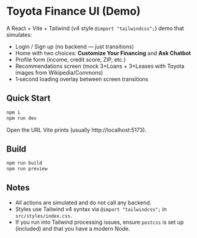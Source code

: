 
# Toyota Finance UI (Demo)

A React + Vite + Tailwind (v4 style `@import "tailwindcss";`) demo that simulates:

- Login / Sign up (no backend — just transitions)
- Home with two choices: **Customize Your Financing** and **Ask Chatbot**
- Profile form (income, credit score, ZIP, etc.)
- Recommendations screen (mock 3×Loans + 3×Leases with Toyota images from Wikipedia/Commons)
- 1‑second loading overlay between screen transitions

## Quick Start

```bash
npm i
npm run dev
```

Open the URL Vite prints (usually http://localhost:5173).

## Build

```bash
npm run build
npm run preview
```

## Notes

- All actions are simulated and do not call any backend.
- Styles use Tailwind v4 syntax via `@import "tailwindcss";` in `src/styles/index.css`.
- If you run into Tailwind processing issues, ensure `postcss` is set up (included) and that you have a modern Node.

